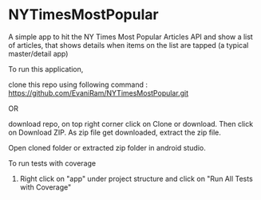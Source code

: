 # NYTimesMostPopular
A simple app to hit the NY Times Most Popular Articles API and show a list of articles, that shows details when items on the list are tapped (a typical master/detail app)

To run this application,

clone this repo using following command : https://github.com/EvaniRam/NYTimesMostPopular.git

OR

download repo, on top right corner click on Clone or download. Then click on Download ZIP. As zip file get downloaded, extract the zip file.

Open cloned folder or extracted zip folder in android studio.


To run tests with coverage 

   1. Right click on "app" under project structure and click on "Run All Tests with Coverage"
